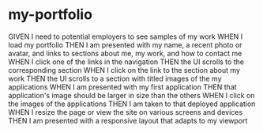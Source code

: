# my-portfolio

GIVEN I need to potential employers to see samples of my work 
WHEN I load my portfolio
THEN I am presented with my name, a recent photo or avatar, and links to sections about me, my work, and how to contact me
WHEN I click one of the links in the navigation
THEN the UI scrolls to the corresponding section
WHEN I click on the link to the section about my work
THEN the UI scrolls to a section with titled images of the my applications
WHEN I am presented with my first application
THEN that application's image should be larger in size than the others
WHEN I click on the images of the applications
THEN I am taken to that deployed application
WHEN I resize the page or view the site on various screens and devices
THEN I am presented with a responsive layout that adapts to my viewport
```